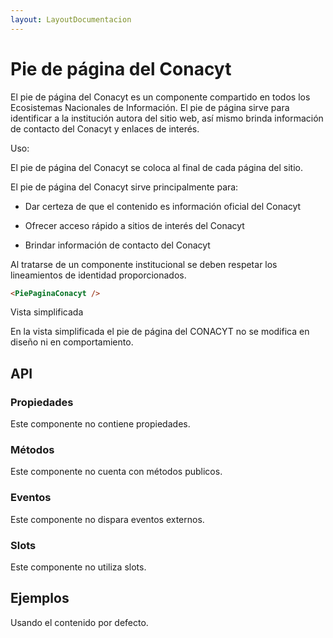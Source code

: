```yaml
---
layout: LayoutDocumentacion
---
```


# Pie de página del Conacyt

El pie de página del Conacyt es un componente compartido en todos los Ecosistemas Nacionales de Información. El pie de página sirve para identificar a la institución autora del sitio web, así mismo brinda información de contacto del Conacyt y enlaces de interés.

Uso:

El pie de página del Conacyt se coloca al final de cada página del sitio.

El pie de página del Conacyt sirve principalmente para:

- Dar certeza de que el contenido es información oficial del Conacyt

- Ofrecer acceso rápido a sitios de interés del Conacyt

- Brindar información de contacto del Conacyt

Al tratarse de un componente institucional se deben respetar los lineamientos de identidad proporcionados.

```html
<PiePaginaConacyt />
```

Vista simplificada

En la vista simplificada el pie de página del CONACYT no se modifica en diseño ni en comportamiento.

## API

### Propiedades

Este componente no contiene propiedades.

### Métodos

Este componente no cuenta con métodos publicos.

### Eventos

Este componente no dispara eventos externos.

### Slots

Este componente no utiliza slots.

## Ejemplos

Usando el contenido por defecto.

<utils-ejemplo-doc ruta="pie-pagina-conacyt/basico.vue"/>